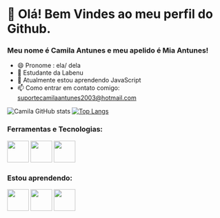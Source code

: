# 👋 Olá! Bem Vindes ao meu perfil do Github.
### Meu nome é Camila Antunes e meu apelido é Mia Antunes!

- 😄 Pronome : ela/ dela
- 🎒 Estudante da Labenu 
- 🌱 Atualmente estou aprendendo JavaScript
- 📫 Como entrar em contato comigo: suportecamilaantunes2003@hotmail.com

![Camila GitHub stats](https://github-readme-stats.vercel.app/api?username=MiaAntunes&show_icons=true&theme=tokyonight)
[![Top Langs](https://github-readme-stats.vercel.app/api/top-langs/?username=MiaAntunes&langs_count=8)](https://github.com/MiaAntunes/github-readme-stats)
  
### Ferramentas e Tecnologias:
<div style="display: inline_block">
    <img width="50px" src="https://cdn.jsdelivr.net/gh/devicons/devicon/icons/html5/html5-original-wordmark.svg" />
    <img width="50px" src="https://cdn.jsdelivr.net/gh/devicons/devicon/icons/css3/css3-original-wordmark.svg" />
    <img width="50px" src="https://cdn.jsdelivr.net/gh/devicons/devicon/icons/git/git-original.svg" />
 </div>

### Estou aprendendo:
<div>
    <img width="50px" src="https://cdn.jsdelivr.net/gh/devicons/devicon/icons/figma/figma-original.svg" />
    <img width="50px" src="https://cdn.jsdelivr.net/gh/devicons/devicon/icons/github/github-original.svg" />
    <img width="50px" src="https://cdn.jsdelivr.net/gh/devicons/devicon/icons/javascript/javascript-original.svg" />
</div>




          
